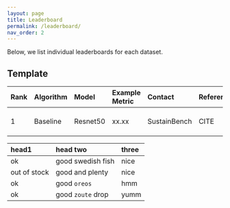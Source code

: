 ```yaml
---
layout: page
title: Leaderboard
permalink: /leaderboard/
nav_order: 2
---
```

Below, we list individual leaderboards for each dataset.

## Template

| Rank | Algorithm | Model    | Example Metric | Contact      | References | Date | Notes |
|:-----|:----------|:---------|:---------------|:-------------|:-----------|:-----|:------|
| 1    | Baseline  | Resnet50 | xx.xx          | SustainBench | CITE       | August 27, 2021 | |

| head1        | head two          | three |
|:-------------|:------------------|:------|
| ok           | good swedish fish | nice  |
| out of stock | good and plenty   | nice  |
| ok           | good `oreos`      | hmm   |
| ok           | good `zoute` drop | yumm  |
